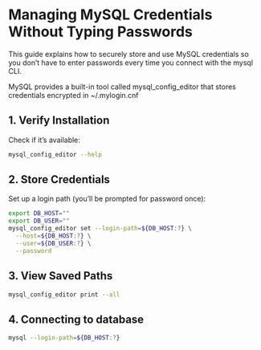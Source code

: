 # Managing MySQL Credentials Without Typing Passwords

This guide explains how to securely store and use MySQL credentials so you don’t have to enter passwords every time you connect with the mysql CLI.

MySQL provides a built-in tool called mysql_config_editor that stores credentials encrypted in ~/.mylogin.cnf

## 1. Verify Installation

Check if it’s available:
```bash
mysql_config_editor --help
```

## 2. Store Credentials

Set up a login path (you’ll be prompted for password once):
```bash
export DB_HOST=""
export DB_USER=""
mysql_config_editor set --login-path=${DB_HOST:?} \
  --host=${DB_HOST:?} \
  --user=${DB_USER:?} \
  --password
```

## 3. View Saved Paths
```bash
mysql_config_editor print --all
```

## 4. Connecting to database
```bash
mysql --login-path=${DB_HOST:?}
```

